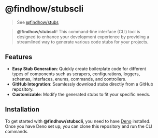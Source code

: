 # @findhow/stubscli

> See [@findhow/stubs](https://github.com/zhorton34/stubs)

> **@findhow/stubscli**! This command-line interface (CLI) tool is designed to
> enhance your development experience by providing a streamlined way to generate
> various code stubs for your projects.

## Features

- **Easy Stub Generation**: Quickly create boilerplate code for different types
  of components such as scrapers, configurations, loggers, schemas, interfaces,
  enums, commands, and controllers.
- **GitHub Integration**: Seamlessly download stubs directly from a GitHub
  repository.
- **Customizable**: Modify the generated stubs to fit your specific needs.

## Installation

To get started with **@findhow/stubscli**, you need to have
[Deno](https://deno.land/) installed. Once you have Deno set up, you can clone
this repository and run the CLI commands.

